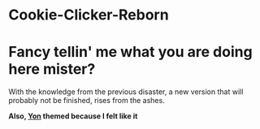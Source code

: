 # Cookie-Clicker-Reborn
<h1>Fancy tellin' me what you are doing here mister?</h1>
With the knowledge from the previous disaster, a new version that will probably not be finished, rises from the ashes.

<strong>Also, <a href="https://www.youtube.com/@YonKaGor/videos">Yon</a> themed because I felt like it</strong>